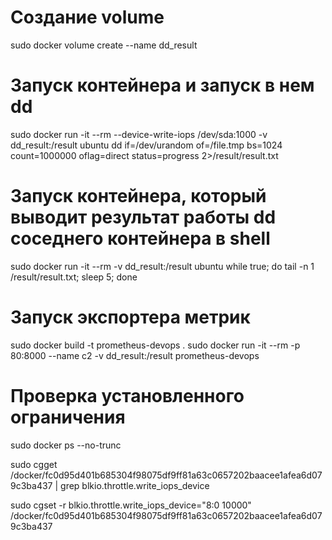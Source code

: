 # Создание volume

sudo docker volume create --name dd_result

# Запуск контейнера и запуск в нем dd

sudo docker run -it --rm --device-write-iops /dev/sda:1000 -v dd_result:/result ubuntu
dd if=/dev/urandom of=/file.tmp bs=1024 count=1000000 oflag=direct status=progress 2>/result/result.txt

# Запуск контейнера, который выводит результат работы dd соседнего контейнера в shell

sudo docker run -it --rm -v dd_result:/result ubuntu
while true; do tail -n 1 /result/result.txt; sleep 5; done

# Запуск экспортера метрик

sudo docker build -t prometheus-devops .
sudo docker run -it --rm -p 80:8000 --name c2 -v dd_result:/result prometheus-devops

# Проверка установленного ограничения

sudo docker ps --no-trunc

sudo cgget /docker/fc0d95d401b685304f98075df9ff81a63c0657202baacee1afea6d079c3ba437 | grep blkio.throttle.write_iops_device

sudo cgset -r blkio.throttle.write_iops_device="8:0 10000" /docker/fc0d95d401b685304f98075df9ff81a63c0657202baacee1afea6d079c3ba437
